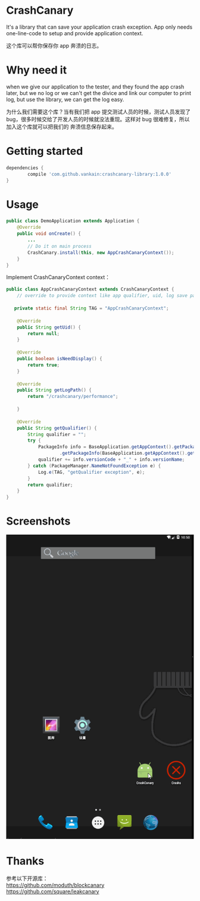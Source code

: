 # CrashCanary
It's a library that can save your application crash exception. App only needs one-line-code to setup and provide application context.

这个库可以帮你保存你 app 奔溃的日志。

# Why need it
when we give our application to the tester, and they found the app crash later, but we no log or we can't get the divice and link our computer
to print log, but use the library, we can get the log easy.

为什么我们需要这个库？当有我们把 app 提交测试人员的时候，测试人员发现了 bug，很多时候交给了开发人员的时候就没法重现。这样对 bug 很难修复，所以加入这个库就可以把我们的 奔溃信息保存起来。

# Getting started

```gradle
dependencies {
        compile 'com.github.vankain:crashcanary-library:1.0.0'
}
```

# Usage

```java
public class DemoApplication extends Application {
    @Override
    public void onCreate() {
        ...
        // Do it on main process
        CrashCanary.install(this, new AppCrashCanaryContext());
    }
}
```

Implement CrashCanaryContext context：
```java
public class AppCrashCanaryContext extends CrashCanaryContext {
    // override to provide context like app qualifier, uid, log save path..

   private static final String TAG = "AppCrashCanaryContext";

    @Override
    public String getUid() {
        return null;
    }

    @Override
    public boolean isNeedDisplay() {
        return true;
    }

    @Override
    public String getLogPath() {
        return "/crashcanary/performance";

    }

    @Override
    public String getQualifier() {
        String qualifier = "";
        try {
            PackageInfo info = BaseApplication.getAppContext().getPackageManager()
                    .getPackageInfo(BaseApplication.getAppContext().getPackageName(), 0);
            qualifier += info.versionCode + "_" + info.versionName;
        } catch (PackageManager.NameNotFoundException e) {
            Log.e(TAG, "getQualifier exception", e);
        }
        return qualifier;
    }
}
```

# Screenshots
![image](/screenshots/demo.gif)  


# Thanks
参考以下开源库：<br />
https://github.com/moduth/blockcanary<br />
https://github.com/square/leakcanary<br />
